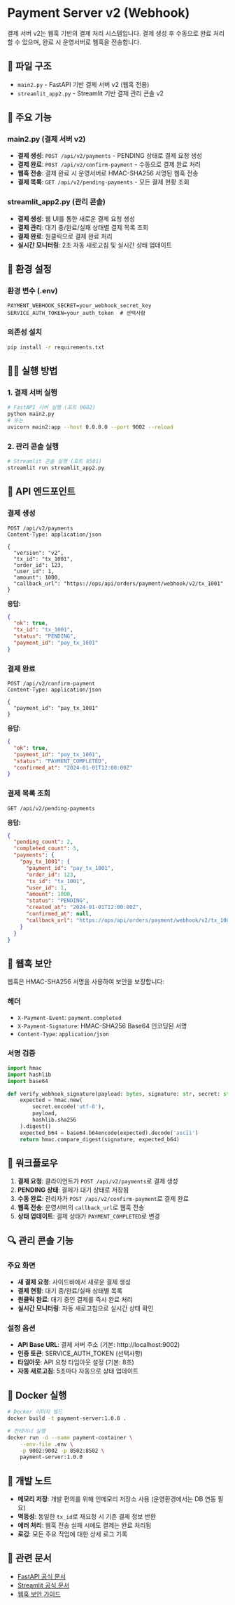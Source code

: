 # Payment Server v2 (Webhook)

결제 서버 v2는 웹훅 기반의 결제 처리 시스템입니다. 결제 생성 후 수동으로 완료 처리할 수 있으며, 완료 시 운영서버로 웹훅을 전송합니다.

## 📁 파일 구조

- `main2.py` - FastAPI 기반 결제 서버 v2 (웹훅 전용)
- `streamlit_app2.py` - Streamlit 기반 결제 관리 콘솔 v2

## 🚀 주요 기능

### main2.py (결제 서버 v2)
- **결제 생성**: `POST /api/v2/payments` - PENDING 상태로 결제 요청 생성
- **결제 완료**: `POST /api/v2/confirm-payment` - 수동으로 결제 완료 처리
- **웹훅 전송**: 결제 완료 시 운영서버로 HMAC-SHA256 서명된 웹훅 전송
- **결제 목록**: `GET /api/v2/pending-payments` - 모든 결제 현황 조회

### streamlit_app2.py (관리 콘솔)
- **결제 생성**: 웹 UI를 통한 새로운 결제 요청 생성
- **결제 관리**: 대기 중/완료/실패 상태별 결제 목록 조회
- **결제 완료**: 원클릭으로 결제 완료 처리
- **실시간 모니터링**: 2초 자동 새로고침 및 실시간 상태 업데이트

## 🔧 환경 설정

### 환경 변수 (.env)
```env
PAYMENT_WEBHOOK_SECRET=your_webhook_secret_key
SERVICE_AUTH_TOKEN=your_auth_token  # 선택사항
```

### 의존성 설치
```bash
pip install -r requirements.txt
```

## 🏃‍♂️ 실행 방법

### 1. 결제 서버 실행
```bash
# FastAPI 서버 실행 (포트 9002)
python main2.py
# 또는
uvicorn main2:app --host 0.0.0.0 --port 9002 --reload
```

### 2. 관리 콘솔 실행
```bash
# Streamlit 콘솔 실행 (포트 8501)
streamlit run streamlit_app2.py
```

## 📡 API 엔드포인트

### 결제 생성
```http
POST /api/v2/payments
Content-Type: application/json

{
  "version": "v2",
  "tx_id": "tx_1001",
  "order_id": 123,
  "user_id": 1,
  "amount": 1000,
  "callback_url": "https://ops/api/orders/payment/webhook/v2/tx_1001"
}
```

**응답:**
```json
{
  "ok": true,
  "tx_id": "tx_1001",
  "status": "PENDING",
  "payment_id": "pay_tx_1001"
}
```

### 결제 완료
```http
POST /api/v2/confirm-payment
Content-Type: application/json

{
  "payment_id": "pay_tx_1001"
}
```

**응답:**
```json
{
  "ok": true,
  "payment_id": "pay_tx_1001",
  "status": "PAYMENT_COMPLETED",
  "confirmed_at": "2024-01-01T12:00:00Z"
}
```

### 결제 목록 조회
```http
GET /api/v2/pending-payments
```

**응답:**
```json
{
  "pending_count": 2,
  "completed_count": 5,
  "payments": {
    "pay_tx_1001": {
      "payment_id": "pay_tx_1001",
      "order_id": 123,
      "tx_id": "tx_1001",
      "user_id": 1,
      "amount": 1000,
      "status": "PENDING",
      "created_at": "2024-01-01T12:00:00Z",
      "confirmed_at": null,
      "callback_url": "https://ops/api/orders/payment/webhook/v2/tx_1001"
    }
  }
}
```

## 🔐 웹훅 보안

웹훅은 HMAC-SHA256 서명을 사용하여 보안을 보장합니다:

### 헤더
- `X-Payment-Event`: `payment.completed`
- `X-Payment-Signature`: HMAC-SHA256 Base64 인코딩된 서명
- `Content-Type`: `application/json`

### 서명 검증
```python
import hmac
import hashlib
import base64

def verify_webhook_signature(payload: bytes, signature: str, secret: str) -> bool:
    expected = hmac.new(
        secret.encode('utf-8'), 
        payload, 
        hashlib.sha256
    ).digest()
    expected_b64 = base64.b64encode(expected).decode('ascii')
    return hmac.compare_digest(signature, expected_b64)
```

## 🎯 워크플로우

1. **결제 요청**: 클라이언트가 `POST /api/v2/payments`로 결제 생성
2. **PENDING 상태**: 결제가 대기 상태로 저장됨
3. **수동 완료**: 관리자가 `POST /api/v2/confirm-payment`로 결제 완료
4. **웹훅 전송**: 운영서버의 `callback_url`로 웹훅 전송
5. **상태 업데이트**: 결제 상태가 `PAYMENT_COMPLETED`로 변경

## 🔍 관리 콘솔 기능

### 주요 화면
- **새 결제 요청**: 사이드바에서 새로운 결제 생성
- **결제 현황**: 대기 중/완료/실패 상태별 목록
- **원클릭 완료**: 대기 중인 결제를 즉시 완료 처리
- **실시간 모니터링**: 자동 새로고침으로 실시간 상태 확인

### 설정 옵션
- **API Base URL**: 결제 서버 주소 (기본: http://localhost:9002)
- **인증 토큰**: SERVICE_AUTH_TOKEN (선택사항)
- **타임아웃**: API 요청 타임아웃 설정 (기본: 8초)
- **자동 새로고침**: 5초마다 자동으로 상태 업데이트

## 🐳 Docker 실행

```bash
# Docker 이미지 빌드
docker build -t payment-server:1.0.0 .

# 컨테이너 실행
docker run -d --name payment-container \
    --env-file .env \
    -p 9002:9002 -p 8502:8502 \
    payment-server:1.0.0
```

## 📝 개발 노트

- **메모리 저장**: 개발 편의를 위해 인메모리 저장소 사용 (운영환경에서는 DB 연동 필요)
- **멱등성**: 동일한 `tx_id`로 재요청 시 기존 결제 정보 반환
- **에러 처리**: 웹훅 전송 실패 시에도 결제는 완료 처리됨
- **로깅**: 모든 주요 작업에 대한 상세 로그 기록

## 🔗 관련 문서

- [FastAPI 공식 문서](https://fastapi.tiangolo.com/)
- [Streamlit 공식 문서](https://docs.streamlit.io/)
- [웹훅 보안 가이드](https://en.wikipedia.org/wiki/HMAC)

